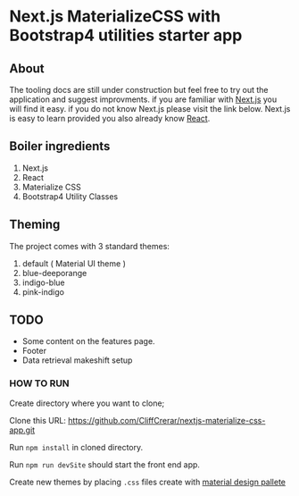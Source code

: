 
<!-- @import "[TOC]" {cmd="toc" depthFrom=1 depthTo=6 orderedList=false} -->
# Next.js MaterializeCSS with Bootstrap4 utilities starter app

## About

The tooling docs are still under construction but feel free to try out the application and suggest improvments.
if you are familiar with [Next.js](http://.nextjs.org) you will find it easy. if you do not know Next.js please visit the link below. Next.js is easy to learn provided you also already know [React](https://reactjs.org/).

## Boiler ingredients

1. Next.js
2. React
3. Materialize CSS
4. Bootstrap4 Utility Classes

## Theming

The project comes with 3 standard themes:
1. default ( Material UI theme )
1. blue-deeporange
2. indigo-blue
3. pink-indigo

## TODO

* Some content on the features page.
* Footer
* Data retrieval makeshift setup

### HOW TO RUN

Create directory where you want to clone;

Clone this URL: https://github.com/CliffCrerar/nextjs-materialize-css-app.git

Run `npm install` in cloned directory.

Run `npm run devSite` should start the front end app.

Create new themes by placing `.css` files create with [material design pallete](https://www.materialpalette.com/)


